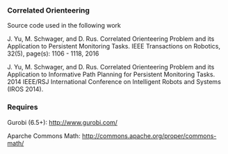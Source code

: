### Correlated Orienteering 

Source code used in the following work

J. Yu, M. Schwager, and D. Rus. Correlated Orienteering Problem and its Application to Persistent Monitoring Tasks. IEEE Transactions on Robotics, 32(5), page(s): 1106 - 1118, 2016 

J. Yu, M. Schwager, and D. Rus. Correlated Orienteering Problem and its Application to Informative Path Planning for Persistent Monitoring Tasks. 2014 IEEE/RSJ International Conference on Intelligent Robots and Systems (IROS 2014).

### Requires 

Gurobi (6.5+): http://www.gurobi.com/

Aparche Commons Math: http://commons.apache.org/proper/commons-math/